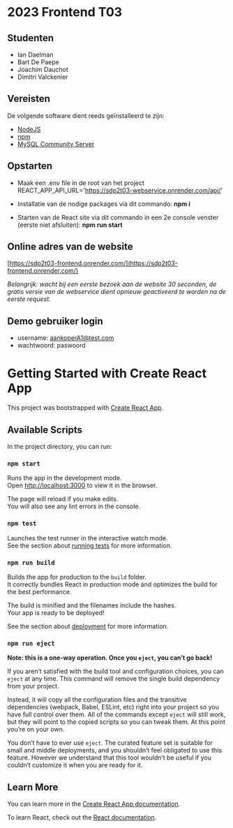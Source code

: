 # 2023 Frontend T03

## Studenten

- Ian Daelman
- Bart De Paepe
- Joachim Dauchot
- Dimitri Valckenier

## Vereisten

De volgende software dient reeds geïnstalleerd te zijn:

- [NodeJS](https://nodejs.org)
- [npm](https://www.npmjs.com/)
- [MySQL Community Server](https://dev.mysql.com/downloads/mysql/)

## Opstarten

- Maak een .env file in de root van het project
  REACT_APP_API_URL='https://sdp2t03-webservice.onrender.com/api/'

- Installatie van de nodige packages via dit commando: **npm i**
- Starten van de React site via dit commando in een 2e console venster (eerste niet afsluiten): **npm run start**

## Online adres van de website

[https://sdp2t03-frontend.onrender.com/](https://sdp2t03-frontend.onrender.com/)

*Belangrijk: wacht bij een eerste bezoek aan de website 30 seconden, de gratis versie van de webservice dient opnieuw geactiveerd te worden na de eerste request.*

## Demo gebruiker login
- username: aankoperA1@test.com
- wachtwoord: paswoord



# Getting Started with Create React App

This project was bootstrapped with [Create React App](https://github.com/facebook/create-react-app).

## Available Scripts

In the project directory, you can run:

### `npm start`

Runs the app in the development mode.\
Open [http://localhost:3000](http://localhost:3000) to view it in the browser.

The page will reload if you make edits.\
You will also see any lint errors in the console.

### `npm test`

Launches the test runner in the interactive watch mode.\
See the section about [running tests](https://facebook.github.io/create-react-app/docs/running-tests) for more information.

### `npm run build`

Builds the app for production to the `build` folder.\
It correctly bundles React in production mode and optimizes the build for the best performance.

The build is minified and the filenames include the hashes.\
Your app is ready to be deployed!

See the section about [deployment](https://facebook.github.io/create-react-app/docs/deployment) for more information.

### `npm run eject`

**Note: this is a one-way operation. Once you `eject`, you can’t go back!**

If you aren’t satisfied with the build tool and configuration choices, you can `eject` at any time. This command will remove the single build dependency from your project.

Instead, it will copy all the configuration files and the transitive dependencies (webpack, Babel, ESLint, etc) right into your project so you have full control over them. All of the commands except `eject` will still work, but they will point to the copied scripts so you can tweak them. At this point you’re on your own.

You don’t have to ever use `eject`. The curated feature set is suitable for small and middle deployments, and you shouldn’t feel obligated to use this feature. However we understand that this tool wouldn’t be useful if you couldn’t customize it when you are ready for it.

## Learn More

You can learn more in the [Create React App documentation](https://facebook.github.io/create-react-app/docs/getting-started).

To learn React, check out the [React documentation](https://reactjs.org/).
